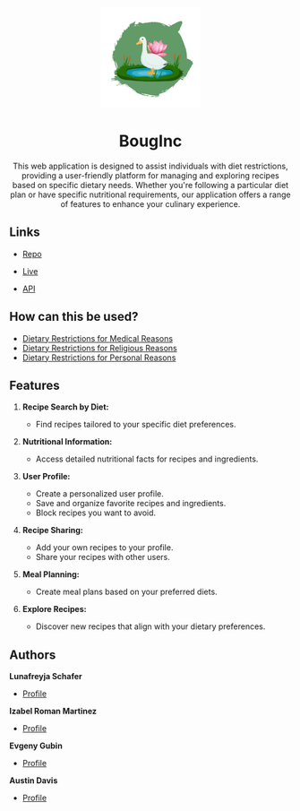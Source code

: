 <p align="center"><project-logo>
<img src="./Team/Milestone%20One/BougIncLogo.jpg" style="width: 180px; height: 180px;">
</p>

<h1 align="center"><project-name>BougInc</h1>

<p align="center"><project-description>This web application is designed to assist individuals with diet restrictions, providing a user-friendly platform for managing and exploring recipes based on specific dietary needs. Whether you're following a particular diet plan or have specific nutritional requirements, our application offers a range of features to enhance your culinary experience.
</p>

## Links

- [Repo](https://github.com/Oarun/BougInc "<project-name> Repo")

- [Live](<Homepage url> "Live View")

- [API](https://www.edamam.com/ "API")

<!-- ## Screenshots

![Home Page](/screenshots/1.png "Home Page")

![](/screenshots/2.png)

![](/screenshots/3.png) -->


## How can this be used?
- [Dietary Restrictions for Medical Reasons](Team\Milestone%20Two\ListOfFeatures.md)
- [Dietary Restrictions for Religious Reasons](Team\Milestone%20Two\ListOfFeatures.md)
- [Dietary Restrictions for Personal Reasons](Team\Milestone%20Two\ListOfFeatures.md)

## Features

1. **Recipe Search by Diet:**
   - Find recipes tailored to your specific diet preferences.

2. **Nutritional Information:**
   - Access detailed nutritional facts for recipes and ingredients.

3. **User Profile:**
   - Create a personalized user profile.
   - Save and organize favorite recipes and ingredients.
   - Block recipes you want to avoid.

4. **Recipe Sharing:**
   - Add your own recipes to your profile.
   - Share your recipes with other users.

5. **Meal Planning:**
   - Create meal plans based on your preferred diets.

6. **Explore Recipes:**
   - Discover new recipes that align with your dietary preferences.

## Authors

**Lunafreyja Schafer**

- [Profile](https://github.com/LunafreyjaS "Lunafreyja Schafer")

**Izabel Roman Martinez**

- [Profile](https://github.com/Izabel-R "Izabel Roman Martinez")

**Evgeny Gubin**

- [Profile](https://github.com/Oarun "Evgeny Gubin")

**Austin Davis**

- [Profile](https://github.com/PNWprogrammer "Austin Davis")
